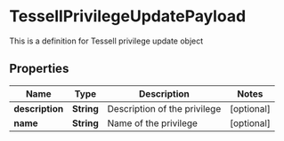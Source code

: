 

# TessellPrivilegeUpdatePayload

This is a definition for Tessell privilege update object

## Properties

Name | Type | Description | Notes
------------ | ------------- | ------------- | -------------
**description** | **String** | Description of the privilege |  [optional]
**name** | **String** | Name of the privilege |  [optional]



